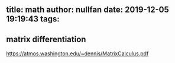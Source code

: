 title: math
author: nullfan
date: 2019-12-05 19:19:43
tags:
---
## matrix differentiation  
https://atmos.washington.edu/~dennis/MatrixCalculus.pdf  

<embed src="" width="100%" height="550" type="application/pdf">


